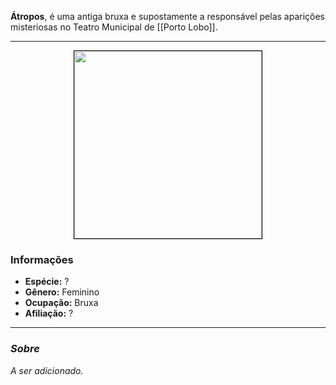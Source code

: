 **Átropos**, é uma antiga bruxa e supostamente a responsável pelas aparições misteriosas no Teatro Municipal de [[Porto Lobo]].

---

<div style="text-align: center;">
<img src="https://i.imgur.com/MdshTOw.png" width="300" style="border: 1px solid black;">
</div>

### Informações

- **Espécie:** ?
- **Gênero:** Feminino
- **Ocupação:** Bruxa
- **Afiliação:** ?

---

### *Sobre*

*A ser adicionado.*